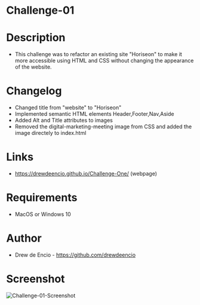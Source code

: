 # Challenge-01

# Description

* This challenge was to refactor an existing site "Horiseon" to make it more accessible using HTML and CSS without changing the appearance of the website.

# Changelog

* Changed title from "website" to "Horiseon"
* Implemented semantic HTML elements Header,Footer,Nav,Aside
* Added Alt and Title attributes to images
* Removed the digital-marketing-meeting image from CSS and added the image directely to index.html
  

# Links

* https://drewdeencio.github.io/Challenge-One/ (webpage)

# Requirements
* MacOS or Windows 10

# Author
* Drew de Encio - https://github.com/drewdeencio

# Screenshot

![Challenge-01-Screenshot](https://user-images.githubusercontent.com/108192696/178194214-7386a1c9-190f-4323-a369-9c0ac60fcea3.png)


